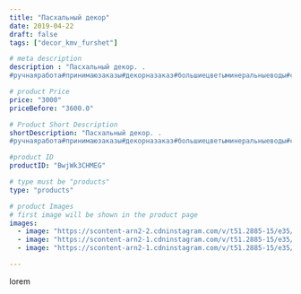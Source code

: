 ```yaml
---
title: "Пасхальный декор"
date: 2019-04-22
draft: false
tags: ["decor_kmv_furshet"]

# meta description
description : "Пасхальный декор. .
#ручнаяработа#принимаюзаказы#декорназаказ#большиецветыминеральныеводы#светильникипятигорссвитдизайн"

# product Price
price: "3000"
priceBefore: "3600.0"

# Product Short Description
shortDescription: "Пасхальный декор. .
#ручнаяработа#принимаюзаказы#декорназаказ#большиецветыминеральныеводы#светильникипятигорссвитдизайн"

#product ID
productID: "BwjWk3CHMEG"

# type must be "products"
type: "products"

# product Images
# first image will be shown in the product page
images:
  - image: "https://scontent-arn2-2.cdninstagram.com/v/t51.2885-15/e35/57267803_334052283968928_5015376365168018839_n.jpg?se=7&tp=1&_nc_ht=scontent-arn2-2.cdninstagram.com&_nc_cat=100&_nc_ohc=Bp9XM5L64y0AX9N3uFa&oh=9d1498f6bd02b9836d5de33c3008fcce&oe=6072DF2A&ig_cache_key=MjAyNzU2MTI5NjIyMTUxMDMwMg%3D%3D.2"
  - image: "https://scontent-arn2-1.cdninstagram.com/v/t51.2885-15/e35/56806716_329105711137531_1051727744743127483_n.jpg?se=7&tp=1&_nc_ht=scontent-arn2-1.cdninstagram.com&_nc_cat=107&_nc_ohc=p9mTxgj1OtYAX89O3md&oh=93697312c5e3363ae649b4be6e845dff&oe=6072E8B1&ig_cache_key=MjAyNzU2MTQ3MjgxMDA2MjgzNg%3D%3D.2"
  - image: "https://scontent-arn2-1.cdninstagram.com/v/t51.2885-15/e35/57113203_409099993213408_8019659527293188503_n.jpg?se=7&tp=1&_nc_ht=scontent-arn2-1.cdninstagram.com&_nc_cat=104&_nc_ohc=yIlaqtPmU2YAX89gmjk&oh=3f4a967e883b98132d4af39835c47727&oe=6073008D&ig_cache_key=MjAyNzU2MTQ3NjI0OTQ4MzAzMw%3D%3D.2"

---
```

lorem
